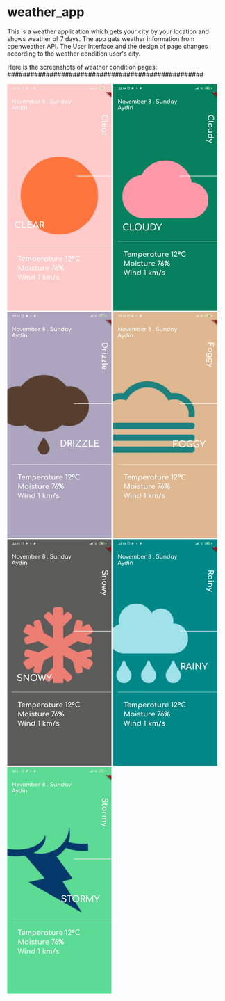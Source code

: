 # weather_app

This is a weather application which gets your city by your location and shows weather of 7 days. The app gets weather information from openweather API.
The User Interface and the design of page changes according to the weather condition user's city.

Here is the screenshots of weather condition pages:
###################################################


<p float="left">
  <img src="screenshots/Clear.jpeg" width="240" />
  <img src="screenshots/Cloudy.jpeg" width="240" /> 
  <img src="screenshots/Drizzle.jpeg" width="240" />
  <img src="screenshots/Foggy.jpeg" width="240" />
  <img src="screenshots/Snowy.jpeg" width="240" /> 
  <img src="screenshots/Rainy.jpeg" width="240" />
  <img src="screenshots/Stormy.jpeg" width="240" />
</p>



